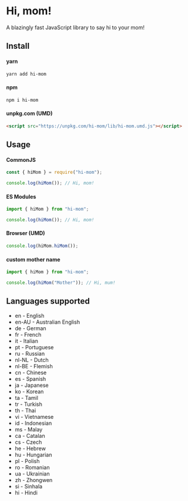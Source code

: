 # Hi, mom!

A blazingly fast JavaScript library to say hi to your mom!

## Install

#### yarn

```bash
yarn add hi-mom
```

#### npm

```bash
npm i hi-mom
```

#### unpkg.com (UMD)

```html
<script src="https://unpkg.com/hi-mom/lib/hi-mom.umd.js"></script>
```

## Usage

#### CommonJS

```javascript
const { hiMom } = require("hi-mom");

console.log(hiMom()); // Hi, mom!
```

#### ES Modules

```javascript
import { hiMom } from "hi-mom";

console.log(hiMom()); // Hi, mom!
```

#### Browser (UMD)

```javascript
console.log(hiMom.hiMom());
```

#### custom mother name

```javascript
import { hiMom } from "hi-mom";

console.log(hiMom("Mother")); // Hi, mum!
```

## Languages supported

- en - English
- en-AU - Australian English
- de - German
- fr - French
- it - Italian
- pt - Portuguese
- ru - Russian
- nl-NL - Dutch
- nl-BE - Flemish
- cn - Chinese
- es - Spanish
- ja - Japanese
- ko - Korean
- ta - Tamil
- tr - Turkish
- th - Thai
- vi - Vietnamese
- id - Indonesian
- ms - Malay
- ca - Catalan
- cs - Czech
- he - Hebrew
- hu - Hungarian
- pl - Polish
- ro - Romanian
- ua - Ukrainian
- zh - Zhongwen
- si - Sinhala
- hi - Hindi
